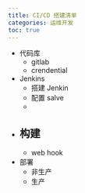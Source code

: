 ```yaml
---
title: CI/CD 搭建清单
categories: 运维开发
toc: true
---
```



- 代码库
  - gitlab 
  - crendential
- Jenkins
  - 搭建 Jenkin
  - 配置 salve
  - 
- 构建
  - 
  - web hook 
- 部署
  - 非生产
  - 生产